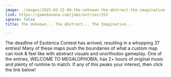 ```yaml
---
image: ./images/2025-03-22-00-the-unknown-the-abstract-the-imaginative-.png
link: https://gamebanana.com/jams/entries/153
ignore: false
title: The Unknown... The Abstract... The Imaginative...

---
```


The deadline of Esoterica Contest has arrived, resulting in a whopping 37 entries! Many of these maps push the boundaries of what a custom map can look & feel like with abstract visuals and unorthodox gameplay. One of the entries, WELCOME TO MEGALOPHOBIA, has 2+ hours of original music and plenty of runtime to match. If any of this peaks your interest, then click the link below!